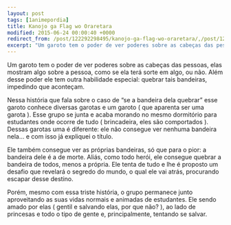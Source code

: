 ```yaml
---
layout: post
tags: [1animepordia]
title: Kanojo ga Flag wo Oraretara
modified: 2015-06-24 00:00:40 +0000
redirect_from: /post/122292298495/kanojo-ga-flag-wo-oraretara/,/post/122292298495/
excerpt: "Um garoto tem o poder de ver poderes sobre as cabeças das pessoas, elas mostram algo sobre a pessoa, como se ela terá sorte em algo, ou não. Além desse poder ele tem outra habilidade especial: quebrar tais bandeiras, impedindo que aconteçam."
---
```


Um garoto tem o poder de ver poderes sobre as cabeças das pessoas, elas
mostram algo sobre a pessoa, como se ela terá sorte em algo, ou não.
Além desse poder ele tem outra habilidade especial: quebrar tais
bandeiras, impedindo que aconteçam.

Nessa história que fala sobre o caso de “se a bandeira dela quebrar”
esse garoto conhece diversas garotas e um garoto ( que aparenta ser uma
garota ). Esse grupo se junta e acaba morando no mesmo dormitório para
estudantes onde ocorre de tudo ( brincadeira, eles são comportados ).
Dessas garotas uma é diferente: ele não consegue ver nenhuma bandeira
nela… e com isso já expliquei o título.

Ele também consegue ver as próprias bandeiras, só que para o pior: a
bandeira dele é a de morte. Aliás, como todo herói, ele consegue quebrar
a bandeira de todos, menos a própria. Ele tenta de tudo e lhe é proposto
um desafio que revelará o segredo do mundo, o qual ele vai atrás,
procurando escapar desse destino.

Porém, mesmo com essa triste história, o grupo permanece junto
aproveitando as suas vidas normais e animadas de estudantes. Ele sendo
amado por elas ( gentil e salvando elas, por que não? ), ao lado de
princesas e todo o tipo de gente e, principalmente, tentando se salvar.


